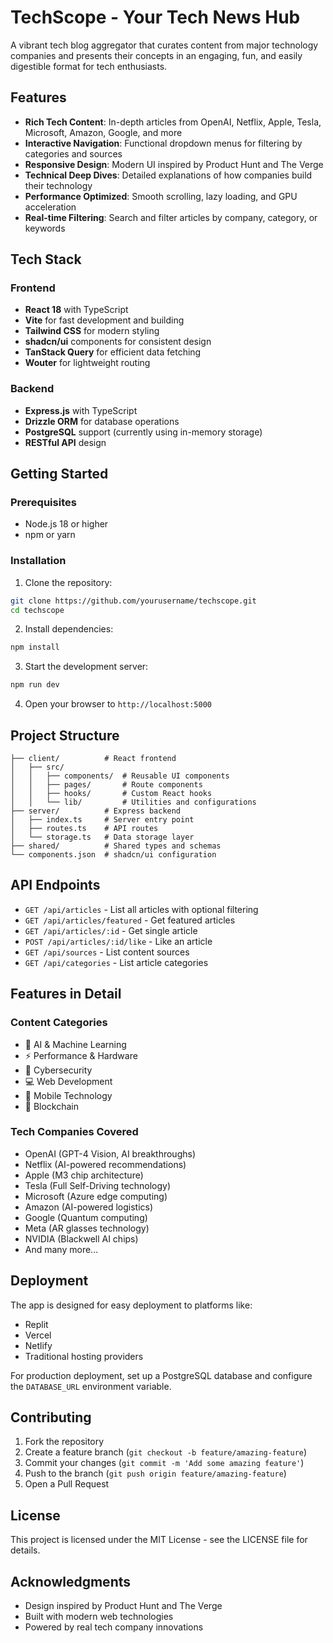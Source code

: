 # TechScope - Your Tech News Hub

A vibrant tech blog aggregator that curates content from major technology companies and presents their concepts in an engaging, fun, and easily digestible format for tech enthusiasts.

## Features

- **Rich Tech Content**: In-depth articles from OpenAI, Netflix, Apple, Tesla, Microsoft, Amazon, Google, and more
- **Interactive Navigation**: Functional dropdown menus for filtering by categories and sources
- **Responsive Design**: Modern UI inspired by Product Hunt and The Verge
- **Technical Deep Dives**: Detailed explanations of how companies build their technology
- **Performance Optimized**: Smooth scrolling, lazy loading, and GPU acceleration
- **Real-time Filtering**: Search and filter articles by company, category, or keywords

## Tech Stack

### Frontend
- **React 18** with TypeScript
- **Vite** for fast development and building
- **Tailwind CSS** for modern styling
- **shadcn/ui** components for consistent design
- **TanStack Query** for efficient data fetching
- **Wouter** for lightweight routing

### Backend
- **Express.js** with TypeScript
- **Drizzle ORM** for database operations
- **PostgreSQL** support (currently using in-memory storage)
- **RESTful API** design

## Getting Started

### Prerequisites
- Node.js 18 or higher
- npm or yarn

### Installation

1. Clone the repository:
```bash
git clone https://github.com/yourusername/techscope.git
cd techscope
```

2. Install dependencies:
```bash
npm install
```

3. Start the development server:
```bash
npm run dev
```

4. Open your browser to `http://localhost:5000`

## Project Structure

```
├── client/          # React frontend
│   ├── src/
│   │   ├── components/  # Reusable UI components
│   │   ├── pages/       # Route components
│   │   ├── hooks/       # Custom React hooks
│   │   └── lib/         # Utilities and configurations
├── server/          # Express backend
│   ├── index.ts     # Server entry point
│   ├── routes.ts    # API routes
│   └── storage.ts   # Data storage layer
├── shared/          # Shared types and schemas
└── components.json  # shadcn/ui configuration
```

## API Endpoints

- `GET /api/articles` - List all articles with optional filtering
- `GET /api/articles/featured` - Get featured articles
- `GET /api/articles/:id` - Get single article
- `POST /api/articles/:id/like` - Like an article
- `GET /api/sources` - List content sources
- `GET /api/categories` - List article categories

## Features in Detail

### Content Categories
- 🤖 AI & Machine Learning
- ⚡ Performance & Hardware
- 🔐 Cybersecurity
- 💻 Web Development
- 📱 Mobile Technology
- 🔗 Blockchain

### Tech Companies Covered
- OpenAI (GPT-4 Vision, AI breakthroughs)
- Netflix (AI-powered recommendations)
- Apple (M3 chip architecture)
- Tesla (Full Self-Driving technology)
- Microsoft (Azure edge computing)
- Amazon (AI-powered logistics)
- Google (Quantum computing)
- Meta (AR glasses technology)
- NVIDIA (Blackwell AI chips)
- And many more...

## Deployment

The app is designed for easy deployment to platforms like:
- Replit
- Vercel
- Netlify
- Traditional hosting providers

For production deployment, set up a PostgreSQL database and configure the `DATABASE_URL` environment variable.

## Contributing

1. Fork the repository
2. Create a feature branch (`git checkout -b feature/amazing-feature`)
3. Commit your changes (`git commit -m 'Add some amazing feature'`)
4. Push to the branch (`git push origin feature/amazing-feature`)
5. Open a Pull Request

## License

This project is licensed under the MIT License - see the LICENSE file for details.

## Acknowledgments

- Design inspired by Product Hunt and The Verge
- Built with modern web technologies
- Powered by real tech company innovations